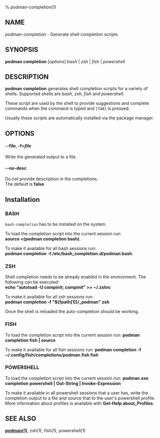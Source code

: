 % podman-completion(1)

## NAME
podman\-completion - Generate shell completion scripts

## SYNOPSIS
**podman completion** [*options*]   *bash* | *zsh* | *fish* | *powershell*

## DESCRIPTION
**podman completion** generates shell completion scripts for a variety of shells. Supported shells are *bash*, *zsh*, *fish* and *powershell*.

These script are used by the shell to provide suggestions and complete commands when the command is typed and `[TAB]` is pressed.

Usually these scripts are automatically installed via the package manager.

## OPTIONS
#### **--file**, **-f**=*file*

Write the generated output to a file.

#### **--no-desc**

Do not provide description in the completions.\
The default is **false**.

## Installation

### BASH
`bash-completion` has to be installed on the system.

To load the completion script into the current session run:\
**source <(podman completion bash)**.

To make it available for all bash sessions run:\
**podman completion -f /etc/bash_completion.d/podman bash**.


### ZSH
Shell completion needs to be already enabled in the environment. The following can be executed:\
**echo "autoload -U compinit; compinit" >> ~/.zshrc**

To make it available for all zsh sessions run:\
**podman completion -f "${fpath[1]}/_podman" zsh**

Once the shell is reloaded the auto-completion should be working.


### FISH
To load the completion script into the current session run:
**podman completion fish | source**

To make it available for all fish sessions run:
**podman completion -f ~/.config/fish/completions/podman.fish fish**

### POWERSHELL
To load the completion script into the current session run:
**podman.exe completion powershell | Out-String | Invoke-Expression**

To make it available in all powershell sessions that a user has, write the
completion output to a file and source that to the user's powershell profile.
More information about profiles is available with **Get-Help about_Profiles**.

## SEE ALSO
**[podman(1)](podman.1.md)**, zsh(1), fish(1), powershell(1)
